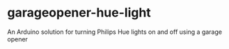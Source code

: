 # garageopener-hue-light
An Arduino solution for turning Philips Hue lights on and off using a garage opener

